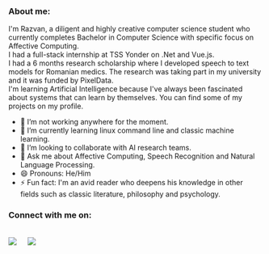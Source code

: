 
### About me:
I'm Razvan, a diligent and highly creative computer science student who currently completes Bachelor in Computer Science with specific focus on Affective Computing.<br/>
I had a full-stack internship at TSS Yonder on .Net and Vue.js.<br/>
I had a 6 months research scholarship where I developed speech to text models for Romanian medics. The research was taking part in my university and it was funded by PixelData. <br/>
I'm learning Artificial Intelligence because I've always been fascinated about systems that can learn by themselves. You can find some of my projects on my profile.

- 🔭 I’m not working anywhere for the moment.
- 🌱 I’m currently learning linux command line and classic machine learning.
- 👯 I’m looking to collaborate with AI research teams.
- 💬 Ask me about Affective Computing, Speech Recognition and Natural Language Processing.
- 😄 Pronouns: He/Him
- ⚡ Fun fact: I'm an avid reader who deepens his knowledge in other fields such as classic literature, philosophy and psychology.

### Connect with me on:
<br>
<a target="_blank" href="https://www.linkedin.com/in/r%C4%83zvan-ispas-b286b5209/"><img src="https://img.shields.io/badge/-LinkedIn-0077B5?style=for-the-badge&logo=Linkedin&logoColor=white"></img></a>
&emsp;
<a target="_blank" href="https://twitter.com/Razvanip"><img src="https://img.shields.io/badge/-Twitter-1DA1F2?style=for-the-badge&logo=Twitter&logoColor=white"></img></a>
&emsp;

